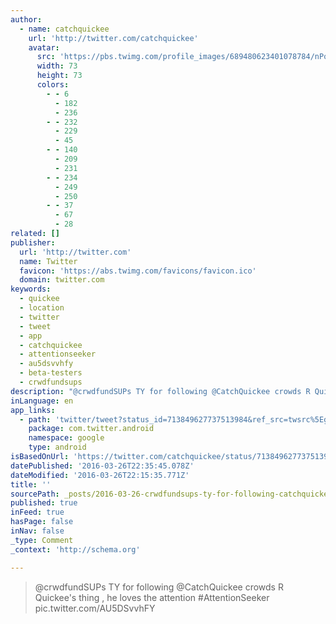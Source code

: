 ```yaml
---
author:
  - name: catchquickee
    url: 'http://twitter.com/catchquickee'
    avatar:
      src: 'https://pbs.twimg.com/profile_images/689480623401078784/nPo81-3r_bigger.jpg'
      width: 73
      height: 73
      colors:
        - - 6
          - 182
          - 236
        - - 232
          - 229
          - 45
        - - 140
          - 209
          - 231
        - - 234
          - 249
          - 250
        - - 37
          - 67
          - 28
related: []
publisher:
  url: 'http://twitter.com'
  name: Twitter
  favicon: 'https://abs.twimg.com/favicons/favicon.ico'
  domain: twitter.com
keywords:
  - quickee
  - location
  - twitter
  - tweet
  - app
  - catchquickee
  - attentionseeker
  - au5dsvvhfy
  - beta-testers
  - crwdfundsups
description: "@crwdfundSUPs TY for following @CatchQuickee crowds R Quickee's thing , he loves the attention #AttentionSeeker pic.twitter.com/AU5DSvvhFY"
inLanguage: en
app_links:
  - path: 'twitter/tweet?status_id=713849627737513984&ref_src=twsrc%5Egoogle%7Ctwcamp%5Eandroidseo%7Ctwgr%5Estatus%7Ctwterm%5E713849627737513984'
    package: com.twitter.android
    namespace: google
    type: android
isBasedOnUrl: 'https://twitter.com/catchquickee/status/713849627737513984'
datePublished: '2016-03-26T22:35:45.078Z'
dateModified: '2016-03-26T22:15:35.771Z'
title: ''
sourcePath: _posts/2016-03-26-crwdfundsups-ty-for-following-catchquickee-crowds-r-quicke.md
published: true
inFeed: true
hasPage: false
inNav: false
_type: Comment
_context: 'http://schema.org'

---
```

> @crwdfundSUPs TY for following @CatchQuickee crowds R Quickee's thing , he loves the attention \#AttentionSeeker pic.twitter.com/AU5DSvvhFY